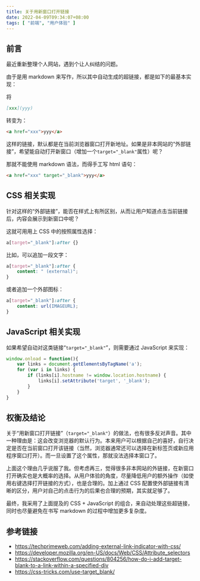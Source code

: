 ```yaml
---
title: 关于用新窗口打开链接
date: 2022-04-09T09:34:07+08:00
tags: [ "前端", "用户体验" ]
---
```


## 前言

最近重新整理个人网站，遇到个让人纠结的问题。

由于是用 markdown 来写作，所以其中自动生成的超链接，都是如下的最基本实现：

将

```markdown
[xxx](yyy)
```

转变为：

```html
<a href="xxx">yyy</a>
```

这样的链接，默认都是在当前浏览器窗口打开新地址。如果是非本网站的“外部链接”，希望能自动打开新窗口（增加一个`target="_blank"`属性）呢？

那就不能使用 markdown 语法，而得手工写 html 语句：

```html
<a href="xxx" target="_blank">yyy</a>
```

## CSS 相关实现

针对这样的“外部链接”，能否在样式上有所区别，从而让用户知道点击当前链接后，内容会展示到新窗口中呢？

这就可用用上 CSS 中的按照属性选择：

```css
a[target="_blank"]:after {}
```

比如，可以追加一段文字：

```css
a[target="_blank"]:after {
    content: " (external)";
}
```

或者追加一个外部图标：

```css
a[target="_blank"]:after {
    content: url(IMAGEURL);
}
```

## JavaScript 相关实现

如果希望自动对这类链接“`target="_blank"`”，则需要通过 JavaScript 来实现：

```javascript
window.onload = function(){
    var links = document.getElementsByTagName('a');
    for (var i in links) {
        if (links[i].hostname != window.location.hostname) {
            links[i].setAttribute('target', '_blank');
        }
    }
}
```

## 权衡及结论

关于“用新窗口打开链接”（`target="_blank"`）的做法，也有很多反对声音。其中一种理由是：这会改变浏览器的默认行为。本来用户可以根据自己的喜好，自行决定是否在当前窗口打开该链接（当然，浏览器通常还可以选择在新标签页或新应用程序窗口打开）。而一旦设置了这个属性，那就没法选择本窗口了。

上面这个理由几乎说服了我。但考虑再三，觉得很多非本网站的外链接，在新窗口打开确实也是大概率的选择。从用户体验的角度，尽量降低用户的额外操作（如使用右键选择打开链接的方式），也是合理的。加上通过 CSS 配置使外部链接有清晰的区分，用户对自己的点击行为的后果也合理的预期，其实就足够了。

最终，我采用了上面提及的 CSS + JavaScript 的组合，来自动处理这些超链接，同时也尽量避免在书写 markdown 的过程中增加更多复杂度。

## 参考链接

* <https://techprimeweb.com/adding-external-link-indicator-with-css/>
* <https://developer.mozilla.org/en-US/docs/Web/CSS/Attribute_selectors>
* <https://stackoverflow.com/questions/804256/how-do-i-add-target-blank-to-a-link-within-a-specified-div>
* <https://css-tricks.com/use-target_blank/>
